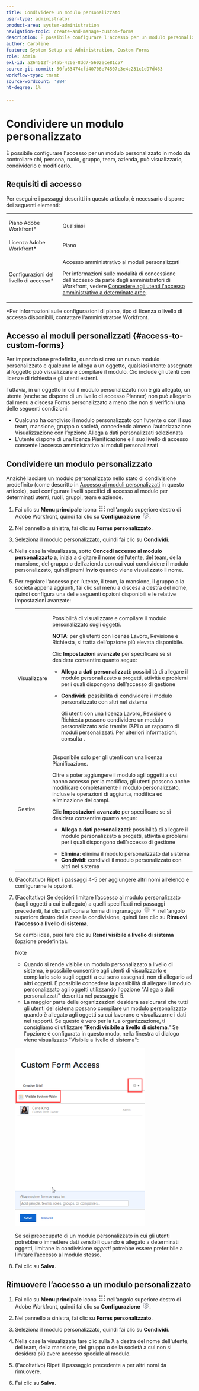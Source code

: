 ```yaml
---
title: Condividere un modulo personalizzato
user-type: administrator
product-area: system-administration
navigation-topic: create-and-manage-custom-forms
description: È possibile configurare l'accesso per un modulo personalizzato in modo da controllare chi, persona, ruolo, gruppo, team, azienda, può visualizzarlo, condividerlo e modificarlo.
author: Caroline
feature: System Setup and Administration, Custom Forms
role: Admin
exl-id: a264512f-54ab-426e-8dd7-5602ece81c57
source-git-commit: 50fa63474cfd40706e74507c3e4c231c1d97d463
workflow-type: tm+mt
source-wordcount: '884'
ht-degree: 1%

---
```


# Condividere un modulo personalizzato

È possibile configurare l&#39;accesso per un modulo personalizzato in modo da controllare chi, persona, ruolo, gruppo, team, azienda, può visualizzarlo, condividerlo e modificarlo.

## Requisiti di accesso

Per eseguire i passaggi descritti in questo articolo, è necessario disporre dei seguenti elementi:

<table style="table-layout:auto"> 
 <col> 
 <col> 
 <tbody> 
  <tr data-mc-conditions=""> 
   <td role="rowheader"> <p>Piano Adobe Workfront*</p> </td> 
   <td>Qualsiasi</td> 
  </tr> 
  <tr> 
   <td role="rowheader">Licenza Adobe Workfront*</td> 
   <td>Piano</td> 
  </tr> 
  <tr data-mc-conditions=""> 
   <td role="rowheader">Configurazioni del livello di accesso*</td> 
   <td> <p>Accesso amministrativo ai moduli personalizzati</p> <p>Per informazioni sulle modalità di concessione dell'accesso da parte degli amministratori di Workfront, vedere <a href="../../../administration-and-setup/add-users/configure-and-grant-access/grant-users-admin-access-certain-areas.md" class="MCXref xref" data-mc-variable-override="">Concedere agli utenti l'accesso amministrativo a determinate aree</a>.</p> </td> 
  </tr> 
 </tbody> 
</table>

&#42;Per informazioni sulle configurazioni di piano, tipo di licenza o livello di accesso disponibili, contattare l&#39;amministratore Workfront.

## Accesso ai moduli personalizzati {#access-to-custom-forms}

Per impostazione predefinita, quando si crea un nuovo modulo personalizzato e qualcuno lo allega a un oggetto, qualsiasi utente assegnato all’oggetto può visualizzare e compilare il modulo. Ciò include gli utenti con licenze di richiesta e gli utenti esterni.

Tuttavia, in un oggetto in cui il modulo personalizzato non è già allegato, un utente (anche se dispone di un livello di accesso Planner) non può allegarlo dal menu a discesa Forms personalizzato a meno che non si verifichi una delle seguenti condizioni:

* Qualcuno ha condiviso il modulo personalizzato con l’utente o con il suo team, mansione, gruppo o società, concedendo almeno l’autorizzazione Visualizzazione con l’opzione Allega a dati personalizzati selezionata
* L’utente dispone di una licenza Pianificazione e il suo livello di accesso consente l’accesso amministrativo ai moduli personalizzati

## Condividere un modulo personalizzato

Anziché lasciare un modulo personalizzato nello stato di condivisione predefinito (come descritto in [Accesso ai moduli personalizzati](#access-to-custom-forms) in questo articolo), puoi configurare livelli specifici di accesso al modulo per determinati utenti, ruoli, gruppi, team e aziende.

1. Fai clic su **Menu principale** icona ![](assets/main-menu-icon.png) nell’angolo superiore destro di Adobe Workfront, quindi fai clic su **Configurazione** ![](assets/gear-icon-settings.png).

1. Nel pannello a sinistra, fai clic su **Forms personalizzato**.
1. Seleziona il modulo personalizzato, quindi fai clic su **Condividi**.
1. Nella casella visualizzata, sotto **Concedi accesso al modulo personalizzato a**, inizia a digitare il nome dell’utente, del team, della mansione, del gruppo o dell’azienda con cui vuoi condividere il modulo personalizzato, quindi premi **Invio** quando viene visualizzato il nome.
1. Per regolare l’accesso per l’utente, il team, la mansione, il gruppo o la società appena aggiunti, fai clic sul menu a discesa a destra del nome, quindi configura una delle seguenti opzioni disponibili e le relative impostazioni avanzate:

   <table style="table-layout:auto"> 
    <col> 
    <col> 
    <tbody> 
     <tr> 
      <td role="rowheader">Visualizzare</td> 
      <td> <p>Possibilità di visualizzare e compilare il modulo personalizzato sugli oggetti.</p> <p><b>NOTA</b>: per gli utenti con licenze Lavoro, Revisione e Richiesta, si tratta dell’opzione più elevata disponibile.</p> <p>Clic <strong>Impostazioni avanzate</strong> per specificare se si desidera consentire quanto segue:</p> 
       <ul> 
        <li><strong>Allega a dati personalizzati</strong>: possibilità di allegare il modulo personalizzato a progetti, attività e problemi per i quali dispongono dell’accesso di gestione</li> 
        <li> <p><strong>Condividi</strong>: possibilità di condividere il modulo personalizzato con altri nel sistema</p> <p>Gli utenti con una licenza Lavoro, Revisione o Richiesta possono condividere un modulo personalizzato solo tramite l’API o un rapporto di moduli personalizzati. Per ulteriori informazioni, consulta .</p> </li> 
       </ul> </td> 
     </tr> 
     <tr> 
      <td role="rowheader">Gestire</td> 
      <td> <p>Disponibile solo per gli utenti con una licenza Pianificazione. </p> <p>Oltre a poter aggiungere il modulo agli oggetti a cui hanno accesso per la modifica, gli utenti possono anche modificare completamente il modulo personalizzato, incluse le operazioni di aggiunta, modifica ed eliminazione dei campi.</p> <p>Clic <strong>Impostazioni avanzate</strong> per specificare se si desidera consentire quanto segue:</p> 
       <ul> 
        <li> <p><strong>Allega a dati personalizzati</strong>: possibilità di allegare il modulo personalizzato a progetti, attività e problemi per i quali dispongono dell’accesso di gestione</p> </li> 
        <li><strong>Elimina</strong>: elimina il modulo personalizzato dal sistema</li> 
        <li><strong>Condividi</strong>: condividi il modulo personalizzato con altri nel sistema</li> 
       </ul> </td> 
     </tr> 
    </tbody> 
   </table>

1. (Facoltativo) Ripeti i passaggi 4-5 per aggiungere altri nomi all’elenco e configurarne le opzioni.
1. (Facoltativo) Se desideri limitare l’accesso al modulo personalizzato (sugli oggetti a cui è allegato) a quelli specificati nei passaggi precedenti, fai clic sull’icona a forma di ingranaggio ![](assets/gear-icon-settings-with-dn-arrow.jpg) nell&#39;angolo superiore destro della casella condivisione, quindi fare clic su **Rimuovi l&#39;accesso a livello di sistema**.

   Se cambi idea, puoi fare clic su **Rendi visibile a livello di sistema** (opzione predefinita).

   >[!NOTE]
   >
   >* Quando si rende visibile un modulo personalizzato a livello di sistema, è possibile consentire agli utenti di visualizzarlo e compilarlo solo sugli oggetti a cui sono assegnati, non di allegarlo ad altri oggetti. È possibile concedere la possibilità di allegare il modulo personalizzato agli oggetti utilizzando l&#39;opzione &quot;Allega a dati personalizzati&quot; descritta nel passaggio 5.
   >* La maggior parte delle organizzazioni desidera assicurarsi che tutti gli utenti del sistema possano compilare un modulo personalizzato quando è allegato agli oggetti su cui lavorano e visualizzarne i dati nei rapporti. Se questo è vero per la tua organizzazione, ti consigliamo di utilizzare &quot;**Rendi visibile a livello di sistema**.&quot; Se l&#39;opzione è configurata in questo modo, nella finestra di dialogo viene visualizzato &quot;Visibile a livello di sistema&quot;:
   >   
   >![](assets/visible-system-wide-350x480.png)
   >   
   >Se sei preoccupato di un modulo personalizzato in cui gli utenti potrebbero immettere dati sensibili quando è allegato a determinati oggetti, limitane la condivisione *oggetti* potrebbe essere preferibile a limitare l’accesso al modulo stesso.

1. Fai clic su **Salva**.

## Rimuovere l’accesso a un modulo personalizzato

1. Fai clic su **Menu principale** icona ![](assets/main-menu-icon.png) nell’angolo superiore destro di Adobe Workfront, quindi fai clic su **Configurazione** ![](assets/gear-icon-settings.png).

1. Nel pannello a sinistra, fai clic su **Forms personalizzato**.
1. Seleziona il modulo personalizzato, quindi fai clic su **Condividi**.
1. Nella casella visualizzata fare clic sulla X a destra del nome dell&#39;utente, del team, della mansione, del gruppo o della società a cui non si desidera più avere accesso speciale al modulo.
1. (Facoltativo) Ripeti il passaggio precedente a per altri nomi da rimuovere.
1. Fai clic su **Salva**.
